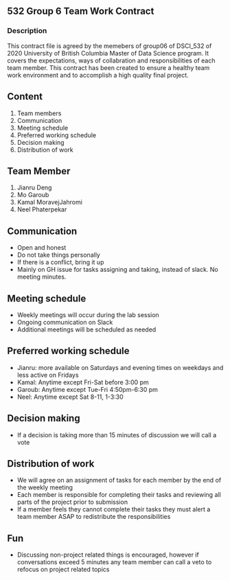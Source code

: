 ## 532 Group 6 Team Work Contract
### Description 

This contract file is agreed by the memebers of group06 of DSCI_532 of 2020 University of British Columbia Master of Data Science program. It covers the expectations, ways of collabration and responsibilities of each team member. This contract has been created to ensure a healthy team work environment and to accomplish a high quality final project. 

## Content 

1. Team members
3. Communication
4. Meeting schedule
5. Preferred working schedule 
6. Decision making
7. Distribution of work
## Team Member 
1. Jianru Deng
2. Mo Garoub
3. Kamal MoravejJahromi
4. Neel Phaterpekar
## Communication

- Open and honest
- Do not take things personally
- If there is a conflict, bring it up
- Mainly on GH issue for tasks assigning and taking, instead of slack. No meeting minutes.
## Meeting schedule
- Weekly meetings will occur during the lab session
- Ongoing communication on Slack
- Additional meetings will be scheduled as needed

## Preferred working schedule
- Jianru: more available on Saturdays and evening times on weekdays and less active on Fridays 
- Kamal: Anytime except Fri-Sat before 3:00 pm
- Garoub: Anytime except Tue-Fri 4:50pm-6:30 pm 
- Neel: Anytime except Sat 8-11, 1-3:30

## Decision making
- If a decision is taking more than 15 minutes of discussion we will call a vote

## Distribution of work
- We will agree on an assignment of tasks for each member by the end of the weekly meeting
- Each member is responsible for completing their tasks and reviewing all parts of the project prior to submission
- If a member feels they cannot complete their tasks they must alert a team member ASAP to redistribute the responsibilities
## Fun
- Discussing non-project related things is encouraged, however if conversations exceed 5 minutes any team member can call a veto to refocus on project related topics